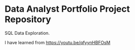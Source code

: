 # Data Analyst Portfolio Project Repository

SQL Data Exploration.

I have learned from https://youtu.be/qfyynHBFOsM
